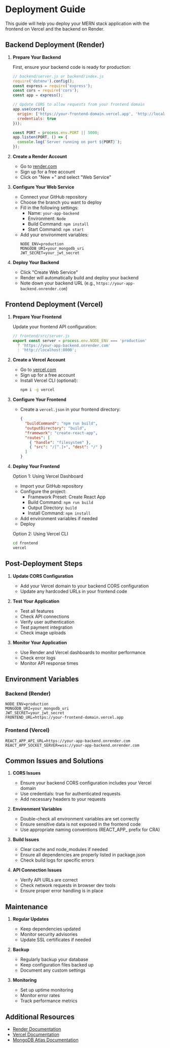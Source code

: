 # Deployment Guide

This guide will help you deploy your MERN stack application with the frontend on Vercel and the backend on Render.

## Backend Deployment (Render)

1. **Prepare Your Backend**
   
   First, ensure your backend code is ready for production:

   ```javascript
   // backend/server.js or backend/index.js
   require('dotenv').config();
   const express = require('express');
   const cors = require('cors');
   const app = express();

   // Update CORS to allow requests from your frontend domain
   app.use(cors({
     origin: ['https://your-frontend-domain.vercel.app', 'http://localhost:3000'],
     credentials: true
   }));

   const PORT = process.env.PORT || 5000;
   app.listen(PORT, () => {
     console.log(`Server running on port ${PORT}`);
   });
   ```

2. **Create a Render Account**
   - Go to [render.com](https://render.com)
   - Sign up for a free account
   - Click on "New +" and select "Web Service"

3. **Configure Your Web Service**
   - Connect your GitHub repository
   - Choose the branch you want to deploy
   - Fill in the following settings:
     - Name: `your-app-backend`
     - Environment: `Node`
     - Build Command: `npm install`
     - Start Command: `npm start`
   - Add your environment variables:
     ```
     NODE_ENV=production
     MONGODB_URI=your_mongodb_uri
     JWT_SECRET=your_jwt_secret
     ```

4. **Deploy Your Backend**
   - Click "Create Web Service"
   - Render will automatically build and deploy your backend
   - Note down your backend URL (e.g., `https://your-app-backend.onrender.com`)

## Frontend Deployment (Vercel)

1. **Prepare Your Frontend**

   Update your frontend API configuration:

   ```javascript
   // frontend/src/server.js
   export const server = process.env.NODE_ENV === 'production' 
     ? 'https://your-app-backend.onrender.com'
     : 'http://localhost:8000';
   ```

2. **Create a Vercel Account**
   - Go to [vercel.com](https://vercel.com)
   - Sign up for a free account
   - Install Vercel CLI (optional):
     ```bash
     npm i -g vercel
     ```

3. **Configure Your Frontend**
   - Create a `vercel.json` in your frontend directory:
     ```json
     {
       "buildCommand": "npm run build",
       "outputDirectory": "build",
       "framework": "create-react-app",
       "routes": [
         { "handle": "filesystem" },
         { "src": "/[^.]+", "dest": "/" }
       ]
     }
     ```

4. **Deploy Your Frontend**
   
   Option 1: Using Vercel Dashboard
   - Import your GitHub repository
   - Configure the project:
     - Framework Preset: Create React App
     - Build Command: `npm run build`
     - Output Directory: `build`
     - Install Command: `npm install`
   - Add environment variables if needed
   - Deploy

   Option 2: Using Vercel CLI
   ```bash
   cd frontend
   vercel
   ```

## Post-Deployment Steps

1. **Update CORS Configuration**
   - Add your Vercel domain to your backend CORS configuration
   - Update any hardcoded URLs in your frontend code

2. **Test Your Application**
   - Test all features
   - Check API connections
   - Verify user authentication
   - Test payment integration
   - Check image uploads

3. **Monitor Your Application**
   - Use Render and Vercel dashboards to monitor performance
   - Check error logs
   - Monitor API response times

## Environment Variables

### Backend (Render)
```env
NODE_ENV=production
MONGODB_URI=your_mongodb_uri
JWT_SECRET=your_jwt_secret
FRONTEND_URL=https://your-frontend-domain.vercel.app
```

### Frontend (Vercel)
```env
REACT_APP_API_URL=https://your-app-backend.onrender.com
REACT_APP_SOCKET_SERVER=wss://your-app-backend.onrender.com
```

## Common Issues and Solutions

1. **CORS Issues**
   - Ensure your backend CORS configuration includes your Vercel domain
   - Use credentials: true for authenticated requests
   - Add necessary headers to your requests

2. **Environment Variables**
   - Double-check all environment variables are set correctly
   - Ensure sensitive data is not exposed in the frontend code
   - Use appropriate naming conventions (REACT_APP_ prefix for CRA)

3. **Build Issues**
   - Clear cache and node_modules if needed
   - Ensure all dependencies are properly listed in package.json
   - Check build logs for specific errors

4. **API Connection Issues**
   - Verify API URLs are correct
   - Check network requests in browser dev tools
   - Ensure proper error handling is in place

## Maintenance

1. **Regular Updates**
   - Keep dependencies updated
   - Monitor security advisories
   - Update SSL certificates if needed

2. **Backup**
   - Regularly backup your database
   - Keep configuration files backed up
   - Document any custom settings

3. **Monitoring**
   - Set up uptime monitoring
   - Monitor error rates
   - Track performance metrics

## Additional Resources

- [Render Documentation](https://render.com/docs)
- [Vercel Documentation](https://vercel.com/docs)
- [MongoDB Atlas Documentation](https://docs.atlas.mongodb.com/) 